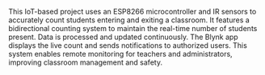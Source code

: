 This IoT-based project uses an ESP8266 microcontroller and IR sensors to accurately count students entering and exiting a classroom. It features a bidirectional counting system to maintain the real-time number of students present. Data is processed and updated continuously. The Blynk app displays the live count and sends notifications to authorized users. This system enables remote monitoring for teachers and administrators, improving classroom management and safety.
